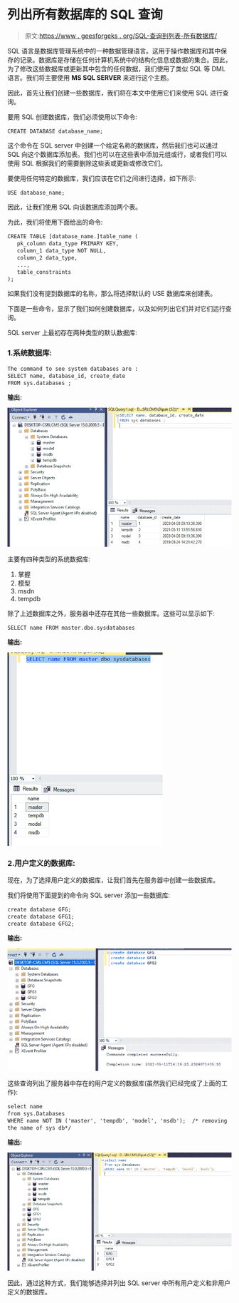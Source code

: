 # 列出所有数据库的 SQL 查询

> 原文:[https://www . geesforgeks . org/SQL-查询到列表-所有数据库/](https://www.geeksforgeeks.org/sql-query-to-list-all-databases/)

SQL 语言是数据库管理系统中的一种数据管理语言。这用于操作数据库和其中保存的记录。数据库是存储在任何计算机系统中的结构化信息或数据的集合。因此，为了修改这些数据库或更新其中包含的任何数据，我们使用了类似 SQL 等 DML 语言。我们将主要使用 **MS SQL SERVER** 来进行这个主题。

因此，首先让我们创建一些数据库，我们将在本文中使用它们来使用 SQL 进行查询。

要用 SQL 创建数据库，我们必须使用以下命令:

```
CREATE DATABASE database_name;
```

这个命令在 SQL server 中创建一个给定名称的数据库，然后我们也可以通过 SQL 向这个数据库添加表。我们也可以在这些表中添加元组或行，或者我们可以使用 SQL 根据我们的需要删除这些表或更新或修改它们。

要使用任何特定的数据库，我们应该在它们之间进行选择，如下所示:

```
USE database_name;
```

因此，让我们使用 SQL 向该数据库添加两个表。

为此，我们将使用下面给出的命令:

```
CREATE TABLE [database_name.]table_name (
   pk_column data_type PRIMARY KEY,
   column_1 data_type NOT NULL,
   column_2 data_type,
   ...,
   table_constraints
);
```

如果我们没有提到数据库的名称，那么将选择默认的 USE 数据库来创建表。

下面是一些命令，显示了我们如何创建数据库，以及如何列出它们并对它们运行查询。

SQL server 上最初存在两种类型的默认数据库:

### 1.系统数据库:

```
The command to see system databases are :
SELECT name, database_id, create_date  
FROM sys.databases ;  
```

**输出:**

![](img/3a0f7ce58893e56f73b07ddcf915f1b1.png)

主要有四种类型的系统数据库:

1.  掌握
2.  模型
3.  msdn
4.  tempdb

除了上述数据库之外，服务器中还存在其他一些数据库。这些可以显示如下:

```
SELECT name FROM master.dbo.sysdatabases
```

**输出:**

![](img/67926469e84ac1ca25518cf3b0f252db.png)

### 2.用户定义的数据库:

现在，为了选择用户定义的数据库，让我们首先在服务器中创建一些数据库。

我们将使用下面提到的命令向 SQL server 添加一些数据库:

```
create database GFG;
create database GFG1;
create database GFG2;
```

**输出:**

![](img/52ce42ffb4a5f78fb65607a70d9f7be7.png)

这些查询列出了服务器中存在的用户定义的数据库(虽然我们已经完成了上面的工作):

```
select name  
from sys.Databases
WHERE name NOT IN ('master', 'tempdb', 'model', 'msdb');  /* removing the name of sys db*/
```

**输出:**

![](img/b422f94a6ab4a33b4fc95a82d403f8d9.png)

因此，通过这种方式，我们能够选择并列出 SQL server 中所有用户定义和非用户定义的数据库。